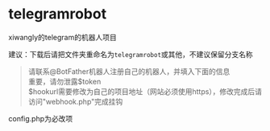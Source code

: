 # telegramrobot
xiwangly的telegram的机器人项目

建议：下载后请把文件夹重命名为`telegramrobot`或其他，不建议保留分支名称

>请联系@BotFather机器人注册自己的机器人，并填入下面的信息<br/>
>重要，请勿泄露$token<br/>
>$hookurl需要修改为自己的项目地址（网站必须使用https），修改完成后请访问"webhook.php"完成挂钩

config.php为必改项
